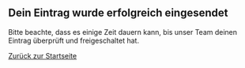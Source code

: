 ## Dein Eintrag wurde erfolgreich eingesendet

Bitte beachte, dass es einige Zeit dauern kann, bis unser Team deinen Eintrag überprüft und freigeschaltet hat.

[Zurück zur Startseite](/)